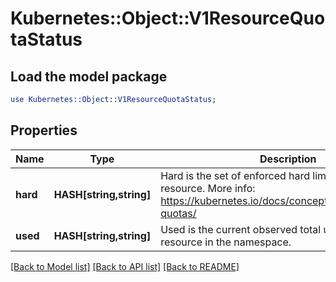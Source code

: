 # Kubernetes::Object::V1ResourceQuotaStatus

## Load the model package
```perl
use Kubernetes::Object::V1ResourceQuotaStatus;
```

## Properties
Name | Type | Description | Notes
------------ | ------------- | ------------- | -------------
**hard** | **HASH[string,string]** | Hard is the set of enforced hard limits for each named resource. More info: https://kubernetes.io/docs/concepts/policy/resource-quotas/ | [optional] 
**used** | **HASH[string,string]** | Used is the current observed total usage of the resource in the namespace. | [optional] 

[[Back to Model list]](../README.md#documentation-for-models) [[Back to API list]](../README.md#documentation-for-api-endpoints) [[Back to README]](../README.md)


